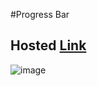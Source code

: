 #Progress Bar
## Hosted [Link](https://progress-bar-react-gamma.vercel.app/)

![image](https://github.com/Mayankkatheriya/progress-bar-react/assets/128832286/7dc46555-a257-4783-8a98-022bfd8356bf)
